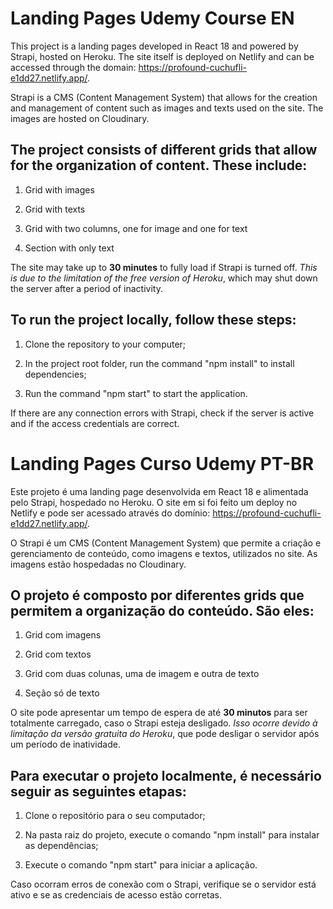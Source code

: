 # Landing Pages Udemy Course EN

This project is a landing pages developed in React 18 and powered by Strapi, hosted on Heroku. The site itself is deployed on Netlify and can be accessed through the domain: https://profound-cuchufli-e1dd27.netlify.app/.

Strapi is a CMS (Content Management System) that allows for the creation and management of content such as images and texts used on the site. The images are hosted on Cloudinary.

## The project consists of different grids that allow for the organization of content. These include:

1. Grid with images

2. Grid with texts

3. Grid with two columns, one for image and one for text

4. Section with only text

The site may take up to **30 minutes** to fully load if Strapi is turned off. _This is due to the limitation of the free version of Heroku_, which may shut down the server after a period of inactivity.

## To run the project locally, follow these steps:

1. Clone the repository to your computer;

2. In the project root folder, run the command "npm install" to install dependencies;

3. Run the command "npm start" to start the application.

If there are any connection errors with Strapi, check if the server is active and if the access credentials are correct.

# Landing Pages Curso Udemy PT-BR

Este projeto é uma landing page desenvolvida em React 18 e alimentada pelo Strapi, hospedado no Heroku. O site em si foi feito um deploy no Netlify e pode ser acessado através do domínio: https://profound-cuchufli-e1dd27.netlify.app/.

O Strapi é um CMS (Content Management System) que permite a criação e gerenciamento de conteúdo, como imagens e textos, utilizados no site. As imagens estão hospedadas no Cloudinary.

## O projeto é composto por diferentes grids que permitem a organização do conteúdo. São eles:

1. Grid com imagens
 
2. Grid com textos
 
3. Grid com duas colunas, uma de imagem e outra de texto
 
4. Seção só de texto

O site pode apresentar um tempo de espera de até **30 minutos** para ser totalmente carregado, caso o Strapi esteja desligado. _Isso ocorre devido à limitação da versão gratuita do Heroku_, que pode desligar o servidor após um período de inatividade.

## Para executar o projeto localmente, é necessário seguir as seguintes etapas:

1. Clone o repositório para o seu computador;

2. Na pasta raiz do projeto, execute o comando "npm install" para instalar as dependências;

3. Execute o comando "npm start" para iniciar a aplicação.

Caso ocorram erros de conexão com o Strapi, verifique se o servidor está ativo e se as credenciais de acesso estão corretas.

